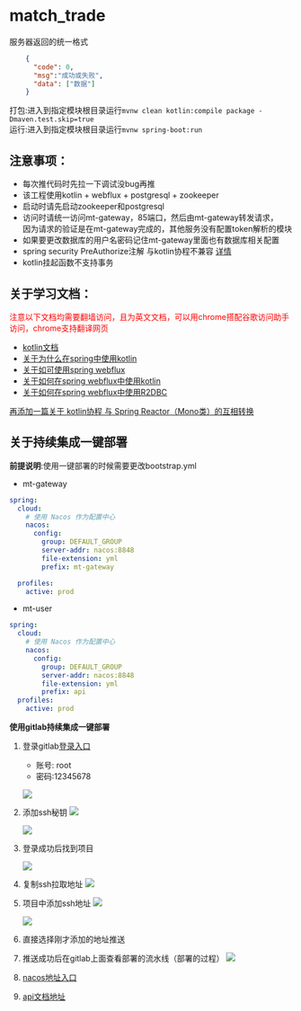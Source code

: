 # match_trade 

服务器返回的统一格式
```json
    {
      "code": 0,
      "msg":"成功或失败",
      "data": ["数据"]
    }
```
打包:进入到指定模块根目录运行` mvnw clean kotlin:compile package -Dmaven.test.skip=true ` <br>
运行:进入到指定模块根目录运行` mvnw spring-boot:run `

## 注意事项：
- 每次推代码时先拉一下调试没bug再推
- 该工程使用kotlin + webflux + postgresql + zookeeper
- 启动时请先启动zookeeper和postgresql
- 访问时请统一访问mt-gateway，85端口，然后由mt-gateway转发请求，<br>
因为请求的验证是在mt-gateway完成的，其他服务没有配置token解析的模块
- 如果要更改数据库的用户名密码记住mt-gateway里面也有数据库相关配置
- spring security PreAuthorize注解 与kotlin协程不兼容 [详情](https://github.com/spring-projects/spring-security/issues/8143)
- kotlin挂起函数不支持事务

## 关于学习文档：

<a style="color:red;"> 注意以下文档均需要翻墙访问，且为英文文档，可以用chrome搭配谷歌访问助手访问，chrome支持翻译网页</a>

- [kotlin文档](https://www.kotlincn.net/docs/reference/)
- [关于为什么在spring中使用kotlin](https://spring.io/blog/2019/04/12/going-reactive-with-spring-coroutines-and-kotlin-flow)
- [关于如可使用spring webflux](https://htmlpreview.github.io/?https://github.com/get-set/reactor-core/blob/master-zh/src/docs/index.html#which-operator)
- [关于如何在spring webflux中使用kotlin](https://docs.spring.io/spring/docs/5.2.0.M1/spring-framework-reference/languages.html#coroutines)
- [关于如何在spring webflux中使用R2DBC](https://docs.spring.io/spring-data/r2dbc/docs/1.1.0.M4/reference/html/#reference)

[再添加一篇关于 kotlin协程 与 Spring Reactor（Mono类）的互相转换](https://www.jianshu.com/p/17d93f1afc50)



## 关于持续集成一键部署


**前提说明**:使用一键部署的时候需要更改bootstrap.yml
- mt-gateway
```yaml
spring:
  cloud:
    # 使用 Nacos 作为配置中心
    nacos:
      config:
        group: DEFAULT_GROUP
        server-addr: nacos:8848
        file-extension: yml
        prefix: mt-gateway

  profiles:
    active: prod

```
- mt-user
```yaml
spring:
  cloud:
    # 使用 Nacos 作为配置中心
    nacos:
      config:
        group: DEFAULT_GROUP
        server-addr: nacos:8848
        file-extension: yml
        prefix: api
  profiles:
    active: prod
```

**使用gitlab持续集成一键部署**

1. 登录gitlab[登录入口](http://lian.yaolong.top:8070/)
   - 账号: root 
   - 密码:12345678

    ![](https://note.youdao.com/yws/api/personal/file/WEBef90f59563d9cb1e8e687d1b9619f5b9?method=download&shareKey=e1c9736515872eefd49d0fd60f1c81bd)

2. 添加ssh秘钥
    ![](https://note.youdao.com/yws/api/personal/file/WEB516de060d72a8d5a5836eed5fe0dc9d6?method=download&shareKey=fdb428160cd6759effb52a6f445e42a1)

    ![](https://note.youdao.com/yws/api/personal/file/WEBbcc5aeca3be8e855ef7962e34e14d61b?method=download&shareKey=469043c99e6428a54537b87311f69817)

3. 登录成功后找到项目

    ![](https://note.youdao.com/yws/api/personal/file/WEBd34595f2e097a68e2bd74f81124aee7a?method=download&shareKey=553778945483540d7daa75b9c78f1c28)

4. 复制ssh拉取地址
    ![](https://note.youdao.com/yws/api/personal/file/WEB8e507db30a197a69f707ba809b1b565a?method=download&shareKey=894b47232001e1d998550586024f7ab2)

5. 项目中添加ssh地址
    ![](https://note.youdao.com/yws/api/personal/file/WEB310abfd9061b1c36473114f690d649d6?method=download&shareKey=78c4c86f1e8a1dba8fd33b12d518d209)

    ![](https://note.youdao.com/yws/api/personal/file/WEB6ec72043ab69517e7abc280efbeb0c91?method=download&shareKey=346c85ff260eb9e0826fccbec1d41a86)

6. 直接选择刚才添加的地址推送

7. 推送成功后在gitlab上面查看部署的流水线（部署的过程）
    ![](https://note.youdao.com/yws/api/personal/file/WEB63613ac7fdacc22000caf5f66e9102a5?method=download&shareKey=2ae3ad14c1b70c49a7334b9bc58f8d43)

8. [nacos地址入口](http://liuyuelian.top:8848/nacos/)

9. [api文档地址](http://47.107.178.147/)


